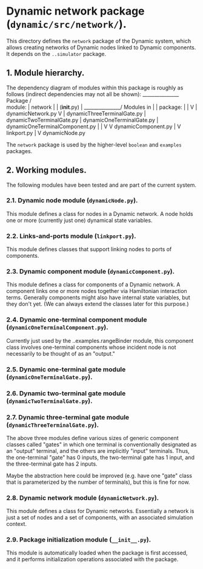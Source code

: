 # Dynamic network package (`dynamic/src/network/`).

This directory defines the `network` package of the Dynamic system, which
allows creating networks of Dynamic nodes linked to Dynamic components.
It depends on the `..simulator` package.

## 1. Module hierarchy.

The dependency diagram of modules within this package is roughly as follows
(indirect dependencies may not all be shown):
				 _______________
	Package 	/               \
	module:		|    network    |
				| (__init__.py) |
				\_______________/
	Modules in		|		  |
	package:		|		  |
					V		  |
		dynamicNetwork.py	  V
					|		dynamicThreeTerminalGate.py
					|		dynamicTwoTerminalGate.py
					|		dynamicOneTerminalGate.py
					|		dynamicOneTerminalComponent.py
					|		  |
					V		  V
				dynamicComponent.py
					    |
						V
				   linkport.py
						|
						V
				  dynamicNode.py
				
					
The `network` package is used by the higher-level `boolean` and 
`examples` packages.

## 2. Working modules.

The following modules have been tested and are part of the current system.

### 2.1. Dynamic node module (`dynamicNode.py`).

This module defines a class for nodes in a Dynamic network.  A node holds one
or more (currently just one) dynamical state variables.

### 2.2. Links-and-ports module (`linkport.py`).

This module defines classes that support linking nodes to ports of components.

### 2.3. Dynamic component module (`dynamicComponent.py`).

This module defines a class for components of a Dynamic network.  A component
links one or more nodes together via Hamiltonian interaction terms.  Generally
components might also have internal state variables, but they don't yet. (We
can always extend the classes later for this purpose.)

### 2.4. Dynamic one-terminal component module (`dynamicOneTerminalComponent.py`).

Currently just used by the ..examples.rangeBinder module, this component
class involves one-terminal components whose incident node is not necessarily
to be thought of as an "output."

### 2.5. Dynamic one-terminal gate module (`dynamicOneTerminalGate.py`).

### 2.6. Dynamic two-terminal gate module (`dynamicTwoTerminalGate.py`).

### 2.7. Dynamic three-terminal gate module (`dynamicThreeTerminalGate.py`).

The above three modules define various sizes of generic component classes
called "gates" in which one terminal is conventionally designated as an
"output" terminal, and the others are implicitly "input" terminals.  Thus, 
the one-terminal "gate" has 0 inputs, the two-terminal gate has 1 input, 
and the three-terminal gate has 2 inputs.  

Maybe the abstraction here could be improved (e.g. have one "gate" class 
that is parameterized by the number of terminals), but this is fine for now.

### 2.8. Dynamic network module (`dynamicNetwork.py`).

This module defines a class for Dynamic networks.  Essentially a network is
just a set of nodes and a set of components, with an associated simulation
context.

### 2.9. Package initialization module (`__init__.py`).

This module is automatically loaded when the package is first accessed,
and it performs initialization operations associated with the package.
